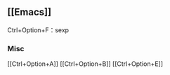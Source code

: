 










## [[Emacs]]

Ctrl+Option+F：sexp

### Misc

[[Ctrl+Option+A]]
[[Ctrl+Option+B]]
[[Ctrl+Option+E]]


